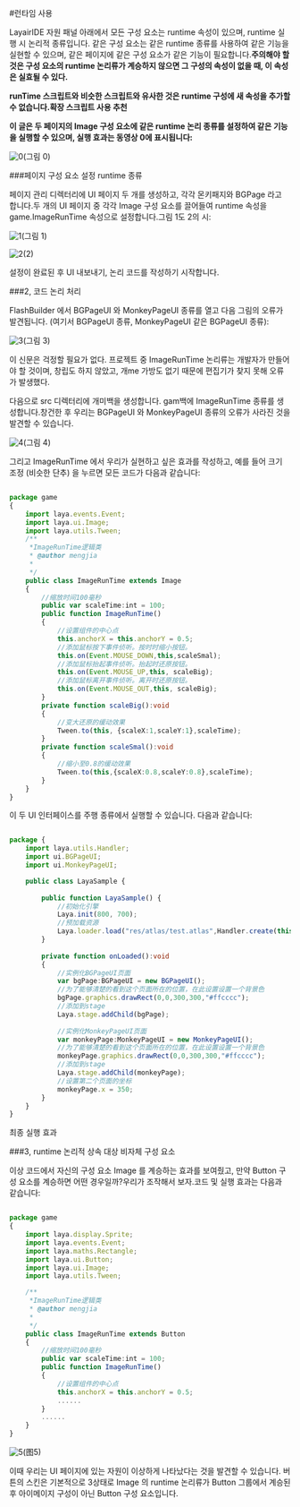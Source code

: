 #런타임 사용

LayairIDE 자원 패널 아래에서 모든 구성 요소는 runtime 속성이 있으며, runtime 실행 시 논리적 종류입니다. 같은 구성 요소는 같은 runtime 종류를 사용하여 같은 기능을 실현할 수 있으며, 같은 페이지에 같은 구성 요소가 같은 기능이 필요합니다.**주의해야 할 것은 구성 요소의 runtime 논리류가 계승하지 않으면 그 구성의 속성이 없을 때, 이 속성은 실효될 수 있다.**

**runTime 스크립트와 비슷한 스크립트와 유사한 것은 runtime 구성에 새 속성을 추가할 수 없습니다.확장 스크립트 사용 추천**

**이 글은 두 페이지의 Image 구성 요소에 같은 runtime 논리 종류를 설정하여 같은 기능을 실행할 수 있으며, 실행 효과는 동영상 0에 표시됩니다:**

![0](img\0.gif)(그림 0)

###페이지 구성 요소 설정 runtime 종류

페이지 관리 디렉터리에 UI 페이지 두 개를 생성하고, 각각 몬키패지와 BGPage 라고 합니다.두 개의 UI 페이지 중 각각 Image 구성 요소를 끌어들여 runtime 속성을 game.ImageRunTime 속성으로 설정합니다.그림 1도 2의 시:

![1](img\1.png)(그림 1)

![2](img\2.png)(2)

설정이 완료된 후 UI 내보내기, 논리 코드를 작성하기 시작합니다.



###2, 코드 논리 처리

FlashBuilder 에서 BGPageUI 와 MonkeyPageUI 종류를 열고 다음 그림의 오류가 발견됩니다. (여기서 BGPageUI 종류, MonkeyPageUI 같은 BGPageUI 종류):

![3](img\3.png)(그림 3)

이 신문은 걱정할 필요가 없다. 프로젝트 중 ImageRunTime 논리류는 개발자가 만들어야 할 것이며, 창립도 하지 않았고, 개me 가방도 없기 때문에 편집기가 찾지 못해 오류가 발생했다.

다음으로 src 디렉터리에 개미백을 생성합니다. gam백에 ImageRunTime 종류를 생성합니다.창건한 후 우리는 BGPageUI 와 MonkeyPageUI 종류의 오류가 사라진 것을 발견할 수 있습니다.

![4](img\4.png)(그림 4)

그리고 ImageRunTime 에서 우리가 실현하고 싶은 효과를 작성하고, 예를 들어 크기 조정 (비슷한 단추) 을 누르면 모든 코드가 다음과 같습니다:


```typescript

package game
{
	import laya.events.Event;
	import laya.ui.Image;
	import laya.utils.Tween;
	/**
	 *ImageRunTime逻辑类 
	 * @author mengjia
	 * 
	 */
	public class ImageRunTime extends Image
	{
		//缩放时间100毫秒
		public var scaleTime:int = 100;
		public function ImageRunTime()
		{
			//设置组件的中心点
			this.anchorX = this.anchorY = 0.5;
			//添加鼠标按下事件侦听。按时时缩小按钮。
			this.on(Event.MOUSE_DOWN,this,scaleSmal);
			//添加鼠标抬起事件侦听。抬起时还原按钮。
			this.on(Event.MOUSE_UP,this, scaleBig);
			//添加鼠标离开事件侦听。离开时还原按钮。
			this.on(Event.MOUSE_OUT,this, scaleBig);
		}
		private function scaleBig():void
		{
			//变大还原的缓动效果
			Tween.to(this, {scaleX:1,scaleY:1},scaleTime);
		}
		private function scaleSmal():void
		{
			//缩小至0.8的缓动效果
			Tween.to(this,{scaleX:0.8,scaleY:0.8},scaleTime);
		}
	}
}
```


이 두 UI 인터페이스를 주행 종류에서 실행할 수 있습니다. 다음과 같습니다:


```typescript

package {
	import laya.utils.Handler;
	import ui.BGPageUI;
	import ui.MonkeyPageUI;

	public class LayaSample {
		
		public function LayaSample() {
			//初始化引擎
			Laya.init(800, 700);
			//预加载资源
			Laya.loader.load("res/atlas/test.atlas",Handler.create(this,onLoaded));
		}		
		
		private function onLoaded():void
		{
			//实例化BGPageUI页面
			var bgPage:BGPageUI = new BGPageUI();
			//为了能够清楚的看到这个页面所在的位置，在此设置设置一个背景色
			bgPage.graphics.drawRect(0,0,300,300,"#ffcccc");
			//添加到stage
			Laya.stage.addChild(bgPage);
			
			//实例化MonkeyPageUI页面
			var monkeyPage:MonkeyPageUI = new MonkeyPageUI();
			//为了能够清楚的看到这个页面所在的位置，在此设置设置一个背景色
			monkeyPage.graphics.drawRect(0,0,300,300,"#ffcccc");
			//添加到stage
			Laya.stage.addChild(monkeyPage);
			//设置第二个页面的坐标
			monkeyPage.x = 350;
		}
	}
}
```


최종 실행 효과



###3, runtime 논리적 상속 대상 비자체 구성 요소

이상 코드에서 자신의 구성 요소 Image 를 계승하는 효과를 보여줬고, 만약 Button 구성 요소를 계승하면 어떤 경우일까?우리가 조작해서 보자.코드 및 실행 효과는 다음과 같습니다:


```typescript

package game
{
	import laya.display.Sprite;
	import laya.events.Event;
	import laya.maths.Rectangle;
	import laya.ui.Button;
	import laya.ui.Image;
	import laya.utils.Tween;

	/**
	 *ImageRunTime逻辑类 
	 * @author mengjia
	 * 
	 */
	public class ImageRunTime extends Button
	{
		//缩放时间100毫秒
		public var scaleTime:int = 100;
		public function ImageRunTime()
		{
			//设置组件的中心点
			this.anchorX = this.anchorY = 0.5;
			......
		}
		......
	}
}
```


![5](img\5.gif)(图5)


이때 우리는 UI 페이지에 있는 자원이 이상하게 나타났다는 것을 발견할 수 있습니다. 버튼의 스킨은 기본적으로 3상태로 Image 의 runtime 논리류가 Button 그룹에서 계승된 후 아이메이지 구성이 아닌 Button 구성 요소입니다.



